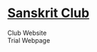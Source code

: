 # <a href="https://mohak300501.github.io/Sanskrit-Club/Sanskrit Club IITR.html">Sanskrit Club</a>
 Club Website<br>
Trial Webpage
